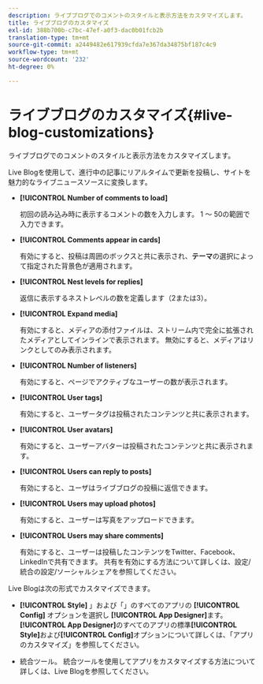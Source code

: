 ```yaml
---
description: ライブブログでのコメントのスタイルと表示方法をカスタマイズします。
title: ライブブログのカスタマイズ
exl-id: 388b700b-c7bc-47ef-a0f3-dac0b01fcb2b
translation-type: tm+mt
source-git-commit: a2449482e617939cfda7e367da34875bf187c4c9
workflow-type: tm+mt
source-wordcount: '232'
ht-degree: 0%

---
```


# ライブブログのカスタマイズ{#live-blog-customizations}

ライブブログでのコメントのスタイルと表示方法をカスタマイズします。



Live Blogを使用して、進行中の記事にリアルタイムで更新を投稿し、サイトを魅力的なライブニュースソースに変換します。

* **[!UICONTROL Number of comments to load]**

   初回の読み込み時に表示するコメントの数を入力します。 1 ～ 50の範囲で入力できます。

* **[!UICONTROL Comments appear in cards]**

   有効にすると、投稿は周囲のボックスと共に表示され、**テーマ**&#x200B;の選択によって指定された背景色が適用されます。

* **[!UICONTROL Nest levels for replies]**

   返信に表示するネストレベルの数を定義します（2または3）。

* **[!UICONTROL Expand media]**

   有効にすると、メディアの添付ファイルは、ストリーム内で完全に拡張されたメディアとしてインラインで表示されます。 無効にすると、メディアはリンクとしてのみ表示されます。

* **[!UICONTROL Number of listeners]**

   有効にすると、ページでアクティブなユーザーの数が表示されます。

* **[!UICONTROL User tags]**

   有効にすると、ユーザータグは投稿されたコンテンツと共に表示されます。

* **[!UICONTROL User avatars]**

   有効にすると、ユーザーアバターは投稿されたコンテンツと共に表示されます。

* **[!UICONTROL Users can reply to posts]**

   有効にすると、ユーザはライブブログの投稿に返信できます。

* **[!UICONTROL Users may upload photos]**

   有効にすると、ユーザーは写真をアップロードできます。

* **[!UICONTROL Users may share comments]**

   有効にすると、ユーザーは投稿したコンテンツをTwitter、Facebook、LinkedInで共有できます。 共有を有効にする方法について詳しくは、設定/統合の設定/ソーシャルシェアを参照してください。

Live Blogは次の形式でカスタマイズできます。

* **[!UICONTROL Style]** 」および「」のすべてのアプリの **[!UICONTROL Config]** オプションを選択し **[!UICONTROL App Designer]**&#x200B;ます。**[!UICONTROL App Designer]**&#x200B;のすべてのアプリの標準&#x200B;**[!UICONTROL Style]**&#x200B;および&#x200B;**[!UICONTROL Config]**&#x200B;オプションについて詳しくは、「アプリのカスタマイズ」を参照してください。

* 統合ツール。 統合ツールを使用してアプリをカスタマイズする方法について詳しくは、Live Blogを参照してください。

